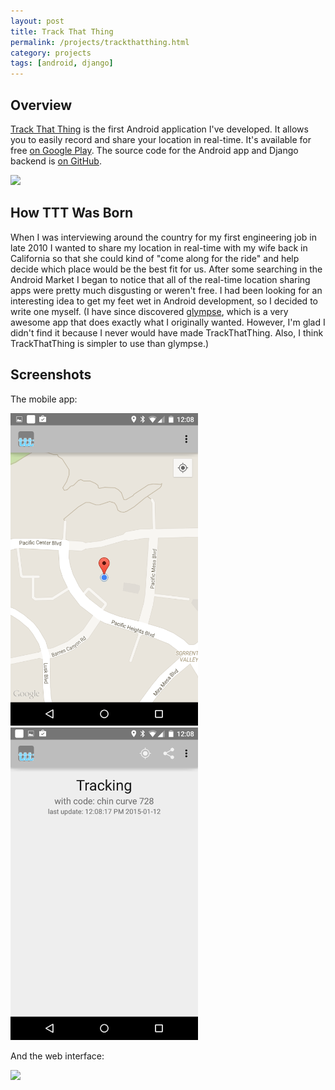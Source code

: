 ```yaml
---
layout: post
title: Track That Thing
permalink: /projects/trackthatthing.html
category: projects
tags: [android, django]
---
```


## Overview

[Track That Thing](http://www.trackthatthing.com/) is the first Android
application I've developed. It allows you to easily record and share your
location in real-time. It's available for free
[on Google Play](https://play.google.com/store/apps/details?id=com.mgalgs.trackthatthing).
The source code for the Android app and Django backend is
[on GitHub](https://github.com/mgalgs/trackthatthing).

<img src="http://i.imgur.com/vOrk1.jpg" width="500" />


## How TTT Was Born

When I was interviewing around the country for my first engineering job in
late 2010 I wanted to share my location in real-time with my wife back in
California so that she could kind of "come along for the ride" and help
decide which place would be the best fit for us. After some searching in
the Android Market I began to notice that all of the real-time location
sharing apps were pretty much disgusting or weren't free. I had been
looking for an interesting idea to get my feet wet in Android development,
so I decided to write one myself. (I have since discovered
[glympse](https://market.android.com/details?id=com.glympse.android.glympse),
which is a very awesome app that does exactly what I originally
wanted. However, I'm glad I didn't find it because I never would have made
TrackThatThing. Also, I think TrackThatThing is simpler to use than
glympse.)

## Screenshots

The mobile app:

<img src="/static/ttt-screenshot-map.webp" width="300" />
<img src="/static/ttt-screenshot-tracking.webp" width="300" />

And the web interface:

<img src="http://i.imgur.com/vOrk1.jpg" width="500" />
